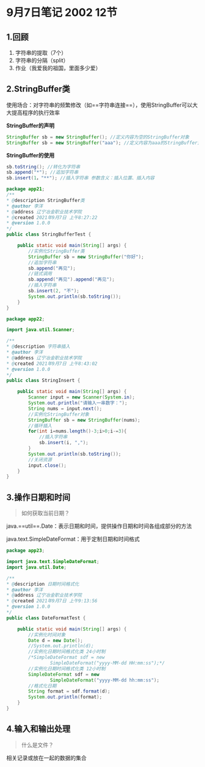 # 9月7日笔记 2002 12节

## 1.回顾

1. 字符串的提取（7个）
2. 字符串的分隔（split）
3. 作业（我爱我的祖国，里面多少爱）

## 2.StringBuffer类

使用场合：对字符串的频繁修改（如==字符串连接==），使用StringBuffer可以大大提高程序的执行效率

**StringBuffer的声明**

```java
StringBuffer sb = new StringBuffer(); //定义内容为空的StringBuffer对象
StringBuffer sb = new StringBuffer("aaa"); //定义内容为aaa的StringBuffer对象
```

**StringBuffer的使用**

```java
sb.toString(); //转化为字符串
sb.append("*"); //追加字符串
sb.insert(1，"**"); //插入字符串 参数含义：插入位置、插入内容
```

```java
package app21;
/** 
* @description StringBuffer类
* @author 李洋 
* @address 辽宁冶金职业技术学院
* @created 2021年9月7日 上午8:27:22
* @version 1.0.0
*/
public class StringBufferTest {

	public static void main(String[] args) {
		//实例化StringBuffer类
		StringBuffer sb = new StringBuffer("你好");
		//追加字符串
		sb.append("再见");
		//链式调用
		sb.append("再见").append("再见");
		//插入字符串
		sb.insert(2, "不");
		System.out.println(sb.toString());
	}
}
```

```java
package app22;

import java.util.Scanner;

/** 
* @description 字符串插入
* @author 李洋 
* @address 辽宁冶金职业技术学院
* @created 2021年9月7日 上午8:43:02
* @version 1.0.0
*/
public class StringInsert {

	public static void main(String[] args) {
		Scanner input = new Scanner(System.in);
		System.out.println("请输入一串数字：");
		String nums = input.next();
		//实例化StringBuffer对象
		StringBuffer sb = new StringBuffer(nums);
		//循环插入
		for(int i=nums.length()-3;i>0;i-=3){
			//插入字符串
			sb.insert(i, ",");
		}
		System.out.println(sb.toString());
		//关闭资源
		input.close();
	}
}
```

## 3.操作日期和时间

> 如何获取当前日期？

java.==util==.Date：表示日期和时间，提供操作日期和时间各组成部分的方法

java.text.SimpleDateFormat：用于定制日期和时间格式

```java
package app23;

import java.text.SimpleDateFormat;
import java.util.Date;

/** 
* @description 日期时间格式化
* @author 李洋 
* @address 辽宁冶金职业技术学院
* @created 2021年9月7日 上午9:13:56
* @version 1.0.0
*/
public class DateFormatTest {

	public static void main(String[] args) {
		//实例化时间对象
		Date d = new Date();
		//System.out.println(d);
		//实例化日期时间格式化类 24小时制
		/*SimpleDateFormat sdf = new 
				SimpleDateFormat("yyyy-MM-dd HH:mm:ss");*/
		//实例化日期时间格式化类 12小时制
		SimpleDateFormat sdf = new 
				SimpleDateFormat("yyyy-MM-dd hh:mm:ss");
		//格式化日期
		String format = sdf.format(d);
		System.out.println(format);
	}
}
```

## 4.输入和输出处理

> 什么是文件？

相关记录或放在一起的数据的集合


